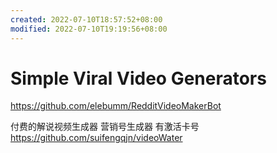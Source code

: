 ```yaml
---
created: 2022-07-10T18:57:52+08:00
modified: 2022-07-10T19:19:56+08:00
---
```


# Simple Viral Video Generators

https://github.com/elebumm/RedditVideoMakerBot

付费的解说视频生成器 营销号生成器
有激活卡号
https://github.com/suifengqjn/videoWater
